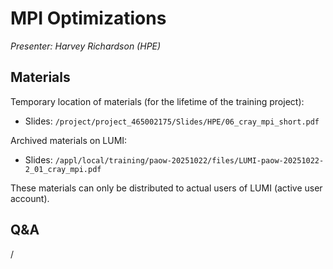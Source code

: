 # MPI Optimizations

*Presenter: Harvey Richardson (HPE)*


## Materials

<!--
Course materials will be made available during and after the course
-->

Temporary location of materials (for the lifetime of the training project):

-   Slides: `/project/project_465002175/Slides/HPE/06_cray_mpi_short.pdf`

Archived materials on LUMI:

-   Slides: `/appl/local/training/paow-20251022/files/LUMI-paow-20251022-2_01_cray_mpi.pdf`

<!--
-   Recording: `/appl/local/training/paow-20251022/recordings/2_01_MPI.mp4`
-->

These materials can only be distributed to actual users of LUMI (active user account).

<!--
## References

-   [Longer version of the MPI presentation from the 4-day comprehensive course in March 2025](../2p3day-20250302/M404-Cray_MPI_on_Slingshot.md)
-->

## Q&A

/
